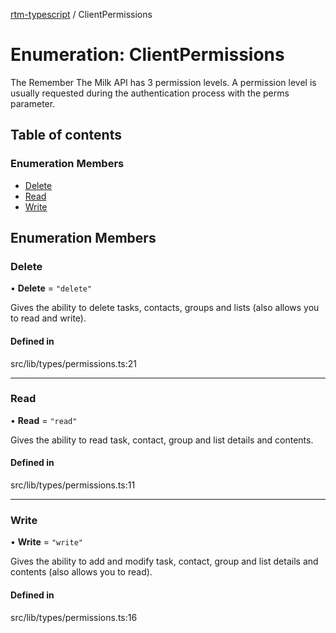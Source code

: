 [rtm-typescript](../README.md) / ClientPermissions

# Enumeration: ClientPermissions

The Remember The Milk API has 3 permission levels.
A permission level is usually requested during the authentication process with the perms parameter.

## Table of contents

### Enumeration Members

- [Delete](ClientPermissions.md#delete)
- [Read](ClientPermissions.md#read)
- [Write](ClientPermissions.md#write)

## Enumeration Members

### Delete

• **Delete** = `"delete"`

Gives the ability to delete tasks, contacts, groups and lists (also allows you to read and write).

#### Defined in

src/lib/types/permissions.ts:21

---

### Read

• **Read** = `"read"`

Gives the ability to read task, contact, group and list details and contents.

#### Defined in

src/lib/types/permissions.ts:11

---

### Write

• **Write** = `"write"`

Gives the ability to add and modify task, contact, group and list details and contents (also allows you to read).

#### Defined in

src/lib/types/permissions.ts:16

